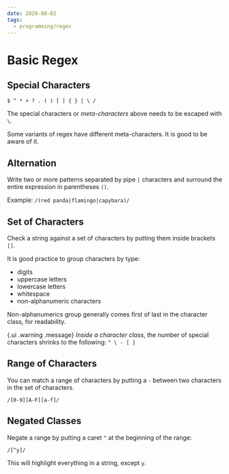 ```yaml
---
date: 2020-08-02
tags:
  - programming/regex
---
```


# Basic Regex

## Special Characters

`$ ^ * + ? . ( ) [ ] { } | \ /`

The special characters or _meta-characters_ above needs to be escaped with `\`.

Some variants of regex have different meta-characters. It is good to be aware
of it.


## Alternation

Write two or more patterns separated by pipe `|` characters and surround the
entire expression in parentheses `()`.

Example: `/(red panda|flamingo|capybara)/`


## Set of Characters

Check a string against a set of characters by putting them inside brackets
`[]`.

It is good practice to group characters by type:
* digits
* uppercase letters
* lowercase letters
* whitespace
* non-alphanumeric characters

Non-alphanumerics group generally comes first of last in the character class,
for readability.

{.ui .warning .message}
_Inside a character class_, the number of special characters shrinks to the
following:
`^ \ - [ ]`


## Range of Characters

You can match a range of characters by putting a `-` between two characters in
the set of characters.

`/[0-9][A-F][a-f]/`


## Negated Classes

Negate a range by putting a caret `^` at the beginning of the range:

`/[^y]/`

This will highlight everything in a string, except `y`.

